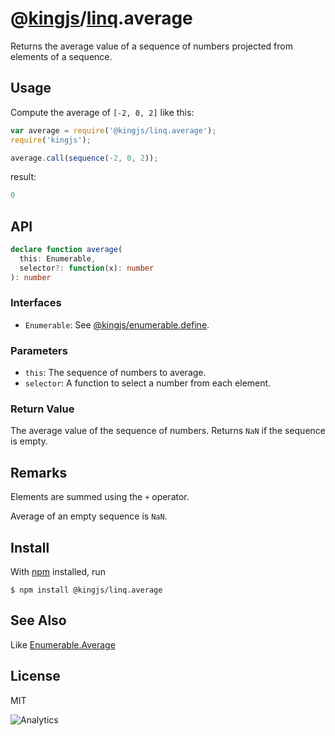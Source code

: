 # @[kingjs](https://www.npmjs.com/package/kingjs)/[linq](https://www.npmjs.com/package/@kingjs/linq).average
Returns the average value of a sequence of numbers projected from elements of a sequence.
## Usage
Compute the average of `[-2, 0, 2]` like this:
```js
var average = require('@kingjs/linq.average');
require('kingjs');

average.call(sequence(-2, 0, 2));
```
result:
```js
0
```

## API
```ts
declare function average(
  this: Enumerable,
  selector?: function(x): number
): number
```
### Interfaces
- `Enumerable`: See [@kingjs/enumerable.define](https://www.npmjs.com/package/@kingjs/enumerable.define).

### Parameters
- `this`: The sequence of numbers to average.
- `selector`: A function to select a number from each element.

### Return Value
The average value of the sequence of numbers. Returns `NaN` if the sequence is empty.

## Remarks
Elements are summed using the `+` operator.

Average of an empty sequence is `NaN`.

## Install
With [npm](https://npmjs.org/) installed, run

```
$ npm install @kingjs/linq.average
```
## See Also
Like [Enumerable.Average](https://msdn.microsoft.com/en-us/library/bb358946(v=vs.110).aspx)

## License

MIT

![Analytics](https://analytics.kingjs.net/linq/average)